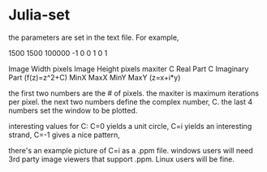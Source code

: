 # Julia-set

the parameters are set in the text file.  For example,

1500 1500 100000 -1 0 0 1 0 1

Image Width pixels
Image Height pixels
maxiter
C Real Part
C Imaginary Part  (f(z)=z^2+C)
MinX
MaxX
MinY
MaxY (z=x+i*y)

the first two numbers are the # of pixels.  the maxiter is maximum iterations per pixel. the next two numbers define the complex number, C.  the last 4 numbers set the window to be plotted. 

interesting values for C:
  C=0 yields a unit circle, 
  C=i yields an interesting strand,
  C=-1 gives a nice pattern,
  
  there's an example picture of C=i as a .ppm file.  windows users will need 3rd party image viewers that support .ppm.  Linux users will be fine.  


